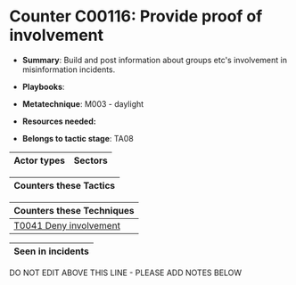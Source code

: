 # Counter C00116: Provide proof of involvement

* **Summary**: Build and post information about groups etc's involvement in misinformation incidents. 

* **Playbooks**: 

* **Metatechnique**: M003 - daylight

* **Resources needed:** 

* **Belongs to tactic stage**: TA08


| Actor types | Sectors |
| ----------- | ------- |



| Counters these Tactics |
| ---------------------- |



| Counters these Techniques |
| ------------------------- |
| [T0041 Deny involvement](../generated_pages/techniques/T0041.md) |



| Seen in incidents |
| ----------------- |


DO NOT EDIT ABOVE THIS LINE - PLEASE ADD NOTES BELOW